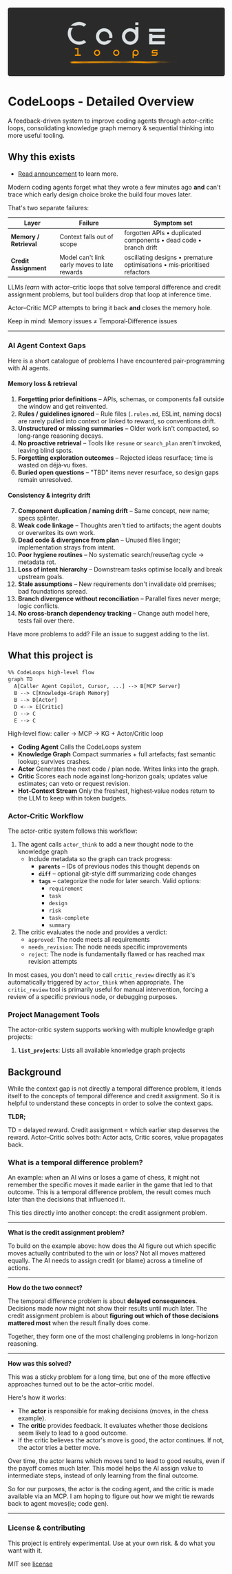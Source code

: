 ![CodeLoops](../codeloops_banner.svg)

# CodeLoops - Detailed Overview

A feedback-driven system to improve coding agents through actor-critic loops, consolidating knowledge graph memory & sequential thinking into more useful tooling.

## Why this exists

- [Read announcement](https://bytes.silvabyte.com/improving-coding-agents-an-early-look-at-codeloops-for-building-more-reliable-software/) to learn more.

Modern coding agents forget what they wrote a few minutes ago **and** can't trace which early design choice broke the build four moves later.

That's two separate failures:

| Layer                  | Failure                                      | Symptom set                                                               |
| ---------------------- | -------------------------------------------- | ------------------------------------------------------------------------- |
| **Memory / Retrieval** | Context falls out of scope                   | forgotten APIs • duplicated components • dead code • branch drift         |
| **Credit Assignment**  | Model can't link early moves to late rewards | oscillating designs • premature optimisations • mis‑prioritised refactors |

LLMs _learn_ with actor–critic loops that solve temporal difference and credit assignment problems, but tool builders drop that loop at inference time.

Actor–Critic MCP attempts to bring it back **and** closes the memory hole.

Keep in mind: Memory issues ≠ Temporal‑Difference issues

---

### AI Agent Context Gaps

Here is a short catalogue of problems I have encountered pair-programming with AI agents.

#### **Memory loss & retrieval**

1. **Forgetting prior definitions** – APIs, schemas, or components fall outside the window and get reinvented.
2. **Rules / guidelines ignored** – Rule files (`.rules.md`, ESLint, naming docs) are rarely pulled into context or linked to reward, so conventions drift.
3. **Unstructured or missing summaries** – Older work isn't compacted, so long‑range reasoning decays.
4. **No proactive retrieval** – Tools like `resume` or `search_plan` aren't invoked, leaving blind spots.
5. **Forgetting exploration outcomes** – Rejected ideas resurface; time is wasted on déjà‑vu fixes.
6. **Buried open questions** – "TBD" items never resurface, so design gaps remain unresolved.

#### **Consistency & integrity drift**

7. **Component duplication / naming drift** – Same concept, new name; specs splinter.
8. **Weak code linkage** – Thoughts aren't tied to artifacts; the agent doubts or overwrites its own work.
9. **Dead code & divergence from plan** – Unused files linger; implementation strays from intent.
10. **Poor hygiene routines** – No systematic search/reuse/tag cycle → metadata rot.
11. **Loss of intent hierarchy** – Downstream tasks optimise locally and break upstream goals.
12. **Stale assumptions** – New requirements don't invalidate old premises; bad foundations spread.
13. **Branch divergence without reconciliation** – Parallel fixes never merge; logic conflicts.
14. **No cross‑branch dependency tracking** – Change auth model here, tests fail over there.

Have more problems to add? File an issue to suggest adding to the list.

## What this project is

```mermaid
%% CodeLoops high‑level flow
graph TD
  A[Caller Agent Copilot, Cursor, ...] --> B[MCP Server]
  B --> C[Knowledge-Graph Memory]
  B --> D[Actor]
  D <--> E[Critic]
  D --> C
  E --> C
```

High‑level flow: caller → MCP → KG + Actor/Critic loop

- **Coding Agent**
  Calls the CodeLoops system
- **Knowledge Graph**
  Compact summaries + full artefacts; fast semantic lookup; survives crashes.
- **Actor**
  Generates the next code / plan node. Writes links into the graph.
- **Critic**
  Scores each node against long‑horizon goals; updates value estimates; can veto or request revision.
- **Hot‑Context Stream**
  Only the freshest, highest‑value nodes return to the LLM to keep within token budgets.

### Actor-Critic Workflow

The actor-critic system follows this workflow:

1. The agent calls `actor_think` to add a new thought node to the knowledge graph
   - Include metadata so the graph can track progress:
     - **`parents`** – IDs of previous nodes this thought depends on
     - **`diff`** – optional git-style diff summarizing code changes
     - **`tags`** – categorize the node for later search. Valid options:
       - `requirement`
       - `task`
       - `design`
       - `risk`
       - `task-complete`
       - `summary`
2. The critic evaluates the node and provides a verdict:
   - `approved`: The node meets all requirements
   - `needs_revision`: The node needs specific improvements
   - `reject`: The node is fundamentally flawed or has reached max revision attempts

In most cases, you don't need to call `critic_review` directly as it's automatically triggered by `actor_think` when appropriate. The `critic_review` tool is primarily useful for manual intervention, forcing a review of a specific previous node, or debugging purposes.

### Project Management Tools

The actor-critic system supports working with multiple knowledge graph projects:

1. **`list_projects`**: Lists all available knowledge graph projects

## Background

While the context gap is not directly a temporal difference problem, it lends itself to the concepts of temporal difference and credit assignment.
So it is helpful to understand these concepts in order to solve the context gaps.

**TLDR;**

TD = delayed reward.
Credit assignment = which earlier step deserves the reward.
Actor–Critic solves both: Actor acts, Critic scores, value propagates back.

### What is a temporal difference problem?

An example: when an AI wins or loses a game of chess, it might not remember the specific moves it made earlier in the game that led to that outcome. This is a temporal difference problem, the result comes much later than the decisions that influenced it.

This ties directly into another concept: the credit assignment problem.

---

**What is the credit assignment problem?**

To build on the example above: how does the AI figure out which specific moves actually contributed to the win or loss? Not all moves mattered equally. The AI needs to assign credit (or blame) across a timeline of actions.

---

**How do the two connect?**

The temporal difference problem is about **delayed consequences**. Decisions made now might not show their results until much later.
The credit assignment problem is about **figuring out which of those decisions mattered most** when the result finally does come.

Together, they form one of the most challenging problems in long-horizon reasoning.

---

**How was this solved?**

This was a sticky problem for a long time, but one of the more effective approaches turned out to be the actor–critic model.

Here's how it works:

- The **actor** is responsible for making decisions (moves, in the chess example).
- The **critic** provides feedback. It evaluates whether those decisions seem likely to lead to a good outcome.
- If the critic believes the actor's move is good, the actor continues. If not, the actor tries a better move.

Over time, the actor learns which moves tend to lead to good results, even if the payoff comes much later. This model helps the AI assign value to intermediate steps, instead of only learning from the final outcome.

So for our purposes, the actor is the coding agent, and the critic is made available via an MCP. I am hoping to figure out how we might tie rewards back to agent moves(ie; code gen).

---

### License & contributing

This project is entirely experimental. Use at your own risk. & do what you want with it.

MIT see [license](../LICENSE)
